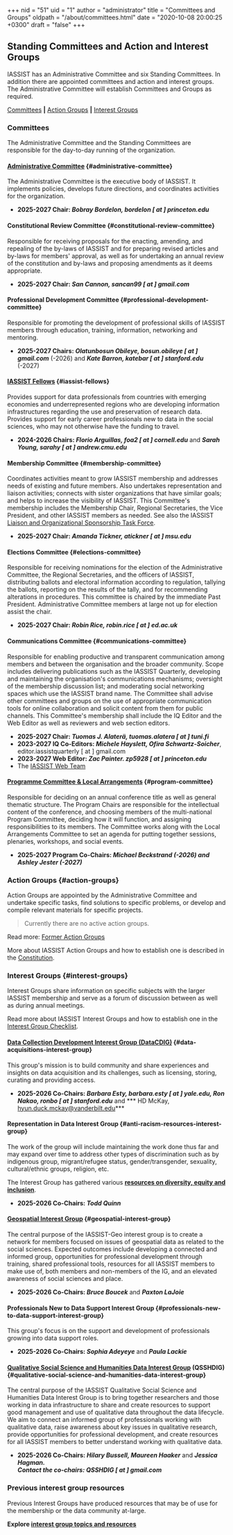 +++
nid = "51"
uid = "1"
author = "administrator"
title = "Committees and Groups"
oldpath = "/about/committees.html"
date = "2020-10-08 20:00:25 +0300"
draft = "false"
+++
## Standing Committees and Action and Interest Groups

IASSIST has an Administrative Committee and six Standing Committees. In addition there are appointed committees and action and interest groups. The Administrative Committee will establish Committees and Groups as required. 
 
[Committees](#committees) **|** [Action Groups](#action-groups) **|** [Interest Groups](#interest-groups)

### Committees

The Administrative Committee and the Standing Committees are responsible for the day-to-day running of the organization.

#### [Administrative Committee](/about/officials) {#administrative-committee}
The Administrative Committee is the executive body of IASSIST. It implements policies, develops future directions, and coordinates activities for the organization.	

- **2025-2027 Chair: *Bobray Bordelon, bordelon [ at ] princeton.edu***

#### Constitutional Review Committee {#constitutional-review-committee}
Responsible for receiving proposals for the enacting, amending, and repealing of the by-laws of IASSIST and for preparing revised articles and by-laws for members' approval, as well as for undertaking an annual review of the constitution and by-laws and proposing amendments as it deems appropriate.

- **2025-2027 Chair: *San Cannon, sancan99 [ at ] gmail.com***

#### Professional Development Committee {#professional-development-committee}
Responsible for promoting the development of professional skills of IASSIST members through education, training, information, networking and mentoring.

- **2025-2027 Chairs: *Olatunbosun Obileye, bosun.obileye [ at ] gmail.com*** (-2026) and ***Kate Barron, katebar [ at ] stanford.edu*** (-2027)

#### [IASSIST Fellows](/about/fellows-program) {#iassist-fellows}
Provides support for data professionals from countries with emerging economies and underrepresented regions who are developing information infrastructures regarding the use and preservation of research data. Provides support for early career professionals new to data in the social sciences, who may not otherwise have the funding to travel.

- **2024-2026 Chairs: *Florio Arguillas, foa2 [ at ] cornell.edu*** and ***Sarah Young, sarahy [ at ] andrew.cmu.edu***

#### Membership Committee {#membership-committee}
Coordinates activities meant to grow IASSIST membership and addresses needs of existing and future members. Also undertakes representation and liaison activities; connects with sister organizations that have similar goals; and helps to increase the visibility of IASSIST. This Committee's membership includes the Membership Chair, Regional Secretaries, the Vice President, and other IASSIST members as needed. See also the IASSIST [Liaison and Organizational Sponsorship Task Force](/conferences/event-sponsorship).

- **2025-2027 Chair: *Amanda Tickner, atickner [ at ] msu.edu***

#### Elections Committee {#elections-committee}
Responsible for receiving nominations for the election of the Administrative Committee, the Regional Secretaries, and the officers of IASSIST, distributing ballots and electoral information according to regulation, tallying the ballots, reporting on the results of the tally, and for recommending alterations in procedures. This committee is chaired by the immediate Past President. Administrative Committee members at large not up for election assist the chair. 

- **2025-2027 Chair: *Robin Rice, robin.rice [ at ] ed.ac.uk***

#### Communications Committee {#communications-committee}
Responsible for enabling productive and transparent communication among members and between the organisation and the broader community. Scope includes delivering publications such as the IASSIST Quarterly, developing and maintaining the organisation's communications mechanisms; oversight of the membership discussion list; and moderating social networking spaces which use the IASSIST brand name. The Committee shall advise other committees and groups on the use of appropriate communication tools for online collaboration and solicit content from them for public channels. This Committee's membership shall include the IQ Editor and the Web Editor as well as reviewers and web section editors. 

- **2025-2027 Chair: *Tuomas J. Alaterä, tuomas.alatera [ at ] tuni.fi***
- **2023-2027 IQ Co-Editors: *Michele Hayslett, Ofira Schwartz-Soicher***, editor.iassistquarterly [ at ] gmail.com
- **2023-2027 Web Editor: *Zac Painter. zp5928 [ at ] princeton.edu***
- The [IASSIST Web Team](/about/web-team)

#### [Programme Committee & Local Arrangements](/conferences/conference-committees)  {#program-committee}
Responsible for deciding on an annual conference title as well as general thematic structure. The Program Chairs are responsible for the intellectual content of the conference, and choosing members of the multi-national Program Committee, deciding how it will function, and assigning responsibilities to its members. The Committee works along with the Local Arrangements Committee to set an agenda for putting together sessions, plenaries, workshops, and social events.  

- **2025-2027 Program Co-Chairs: *Michael Beckstrand (-2026) and Ashley Jester (-2027)***   


### Action Groups {#action-groups}

Action Groups are appointed by the Administrative Committee and undertake specific tasks, find solutions to specific problems, or develop and compile relevant materials for specific projects.

<!--
	#### Organizational Archive Action Group {#organizational-archive-action-group}

	This group is charged with processing and curating documents and memorabilia in the IASSIST Archives to commemorate the 50th Annual Conference, IASSIST 2025.

	- **2024-2025 Chair: *Christine Nieman Hislop, cnieman [ at ] hshsl.umaryland.edu***

	#### Program Committee Review Action Group {#program-committee-review-action-group}

	To review the program committee procedures.

	- **2024-2025 Chair: *Bobray Bordelon, bordelon [ at ] princeton.edu***
-->

> Currently there are no active action groups.

Read more: [Former Action Groups](/about/former-action-groups) 

More about IASSIST Action Groups and how to establish one is described in the [Constitution](/about/iassist-constitution/#article12-4). 


### Interest Groups {#interest-groups}

Interest Groups share information on specific subjects with the larger IASSIST membership and serve as a forum of discussion between as well as during annual meetings. 

Read more about IASSIST Interest Groups and how to establish one in the [Interest Group Checklist](/about/all-about-interest-groups).

#### [Data Collection Development Interest Group (DataCDIG)](/community/data-collection-development-interest-group) {#data-acquisitions-interest-group}  

This group's mission is to build community and share experiences and insights on data acquisition and its challenges, such as licensing, storing, curating and providing access.

- **2025-2026 Co-Chairs: *Barbara Esty, barbara.esty [ at ] yale.edu, Ron Nakao, ronbo [ at ] stanford.edu*** and *** HD McKay, hyun.duck.mckay@vanderbilt.edu***

#### Representation in Data Interest Group {#anti-racism-resources-interest-group}  

The work of the group will include maintaining the work done thus far and may expand over time to address other types of discrimination such as by indigenous group, migrant/refugee status, gender/transgender, sexuality, cultural/ethnic groups, religion, etc.

The Interest Group has gathered various **[resources on diversity, equity and inclusion](/community/diversity-equity-and-inclusion-data-resources)**. 

- **2025-2026 Co-Chairs: *Todd Quinn***

#### [Geospatial Interest Group](/community/geospatial-interest-group) {#geospatial-interest-group}
The central purpose of the IASSIST-Geo interest group is to create a network for members focused on issues of geospatial data as related to the social sciences. Expected outcomes include developing a connected and informed group, opportunities for professional development through training, shared professional tools, resources for all IASSIST members to make use of, both members and non-members of the IG, and an elevated awareness of social sciences and place. 

- **2025-2026 Co-Chairs: *Bruce Boucek*** and ***Paxton LaJoie***

#### Professionals New to Data Support Interest Group {#professionals-new-to-data-support-interest-group}

This group's focus is on the support and development of professionals growing into data support roles.  

- **2025-2026 Co-Chairs: *Sophia Adeyeye*** and ***Paula Lackie***

#### [Qualitative Social Science and Humanities Data Interest Group](/community/qualitative-social-science-and-humanities-data-interest-group) (QSSHDIG) {#qualitative-social-science-and-humanities-data-interest-group} 
<!--#### [Qualitative Social Science and Humanities Data Interest Group <i class="fas fa-external-link-alt"></i>](https://sites.google.com/uncg.edu/iassistqsshdig/home "OSSHDIG webiste") (QSSHDIG) {#qualitative-social-science-and-humanities-data-interest-group} -->
The central purpose of the IASSIST Qualitative Social Science and Humanities Data Interest Group is to bring together researchers and those working in data infrastructure to share and create resources to support good management and use of qualitative data throughout the data lifecycle. We aim to connect an informed group of professionals working with qualitative data, raise awareness about key issues in qualitative research, provide opportunities for professional development, and create resources for all IASSIST members to better understand working with qualitative data.

- **2025-2026 Co-Chairs: *Hilary Bussell, Maureen Haaker*** and ***Jessica Hagman.<br />Contact the co-chairs: QSSHDIG [ at ] gmail.com***


### Previous interest group resources

Previous Interest Groups have produced resources that may be of use for the membership or the data community at-large. 

**Explore [	interest group topics and resources](/community/previous-interest-groups)**



